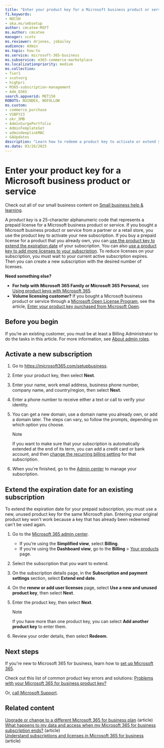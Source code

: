 ```yaml
---
title: "Enter your product key for a Microsoft business product or service"
f1.keywords:
- NOCSH
- aka.ms/smbsetup
author: cmcatee-MSFT
ms.author: cmcatee
manager: scotv
ms.reviewer: drjones, jobailey
audience: Admin
ms.topic: how-to
ms.service: microsoft-365-business
ms.subservice: m365-commerce-marketplace
ms.localizationpriority: medium
ms.collection:
- Tier1
- scotvorg
- highpri 
- M365-subscription-management 
- Adm_O365
search.appverid: MET150
ROBOTS: NOINDEX, NOFOLLOW
ms.custom: 
- commerce_purchase
- VSBFY23
- okr_SMB
- AdminSurgePortfolio
- AdminTemplateSet
- admindeeplinkMAC
- GAUpdates
description: "Learn how to redeem a product key to activate or extend your Microsoft business subscription." 
ms.date: 03/26/2025
---
```


# Enter your product key for a Microsoft business product or service

Check out all of our small business content on [Small business help & learning](https://go.microsoft.com/fwlink/p/?linkid=2224585).

A *product key* is a 25-character alphanumeric code that represents a prepaid license for a Microsoft business product or service. If you bought a Microsoft business product or service from a partner or a retail store, you use the product key to activate your new subscription. If you buy a prepaid license for a product that you already own, you can [use the product key to extend the expiration date](#extend-the-expiration-date-for-an-existing-subscription) of your subscription. You can also [use a product key to add more licenses to your subscription](licenses/buy-licenses.md#add-licenses-to-a-prepaid-subscription-by-using-a-product-key).  To reduce licenses on your subscription, you must wait to your current active subscription expires.  Then you can create a new subscription with the desired number of licenses.

**Need something else?**

- **For help with Microsoft 365 Family or Microsoft 365 Personal**, see [Using product keys with Microsoft 365](https://support.microsoft.com/office/12a5763a-d45c-4685-8c95-a44500213759).
- **Volume licensing customer?** If you bought a Microsoft business product or service through a [Microsoft Open License Program](https://go.microsoft.com/fwlink/p/?LinkID=613298), see the article, [Enter your product key purchased from Microsoft Open](purchases-from-microsoft-open.md).
  
## Before you begin

If you’re an existing customer, you must be at least a Billing Administrator to do the tasks in this article. For more information, see [About admin roles](../admin/add-users/about-admin-roles.md).

## Activate a new subscription

1. Go to <a href="https://go.microsoft.com/fwlink/p/?LinkId=839911" target="_blank">https://microsoft365.com/setupbusiness</a>.

2. Enter your product key, then select **Next**.

3. Enter your name, work email address, business phone number, company name, and country/region, then select **Next**.

4. Enter a phone number to receive either a text or call to verify your identity.

5. You can get a new domain, use a domain name you already own, or add a domain later. The steps can vary, so follow the prompts, depending on which option you choose.

    > [!NOTE]
    > If you want to make sure that your subscription is automatically extended at the end of its term, you can add a credit card or bank account, and then [change the recurring billing setting](subscriptions/renew-your-subscription.md#change-the-recurring-billing-setting) for that subscription.

6. When you're finished, go to the <a href="https://go.microsoft.com/fwlink/p/?linkid=2024339" target="_blank">Admin center</a> to manage your subscription.

## Extend the expiration date for an existing subscription

To extend the expiration date for your prepaid subscription, you must use a new, unused product key for the same Microsoft plan. Entering your original product key won't work because a key that has already been redeemed can't be used again.

1. Go to the <a href="https://go.microsoft.com/fwlink/p/?linkid=2024339" target="_blank">Microsoft 365 admin center</a>.

    - If you’re using the **Simplified view**, select **Billing**.
    - If you’re using the **Dashboard view**, go to the **Billing** > <a href="https://go.microsoft.com/fwlink/p/?linkid=842054" target="_blank">Your products</a> page.

2. Select the subscription that you want to extend.

3. On the subscription details page, in the **Subscription and payment settings** section, select **Extend end date**.

4. On the **renew or add user licenses** page, select **Use a new and unused product key**, then select **Next**.

5. Enter the product key, then select **Next**.

    > [!NOTE]
    > If you have more than one product key, you can select **Add another product key** to enter them.

6. Review your order details, then select **Redeem**.

## Next steps

If you're new to Microsoft 365 for business, learn how to [set up Microsoft 365](../admin/setup/setup.md).

Check out this list of common product key errors and solutions: [Problems with your Microsoft 365 for business product key?](product-key-errors-and-solutions.md)
  
Or, [call Microsoft Support](../admin/get-help-support.md).

## Related content

[Upgrade or change to a different Microsoft 365 for business plan](subscriptions/upgrade-to-different-plan.md) (article)\
[What happens to my data and access when my Microsoft 365 for business subscription ends?](./subscriptions/what-if-my-subscription-expires.md) (article)\
[Understand subscriptions and licenses in Microsoft 365 for business](./licenses/subscriptions-and-licenses.md) (article)
